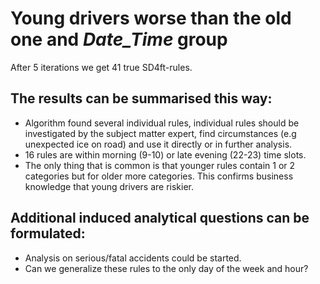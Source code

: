 # Young drivers worse than the old one and *Date_Time* group

After 5 iterations we get 41 true SD4ft-rules.

## The results can be summarised this way: 

+ Algorithm found several individual rules, individual rules should be investigated by the subject matter expert, find circumstances (e.g unexpected ice on road) and use it directly or in further analysis.
+ 16 rules are within morning (9-10) or late evening (22-23) time slots.
+ The only thing that is common is that younger rules contain 1 or 2 categories but for older more categories. This confirms business knowledge that young drivers are riskier.


## Additional induced analytical questions can be formulated:  

+ Analysis on serious/fatal accidents could be started.
+ Can we generalize these rules to the only day of the week and hour?


